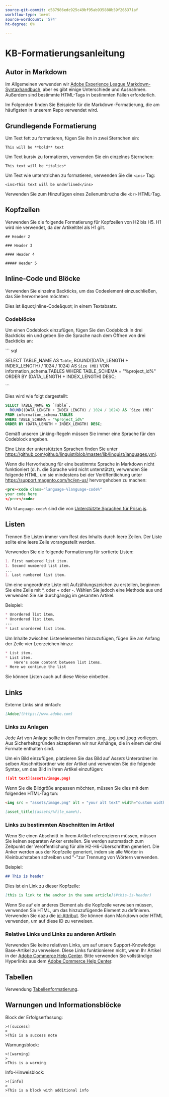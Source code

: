 ```yaml
---
source-git-commit: c587986edc925c49bf95ab935888b59f265371af
workflow-type: tm+mt
source-wordcount: '574'
ht-degree: 0%

---
```

# KB-Formatierungsanleitung

## Autor in Markdown

Im Allgemeinen verwenden wir [Adobe Experience League Markdown-Syntaxhandbuch](https://experienceleague.adobe.com/docs/authoring-guide-exl/using/markdown/syntax-style-guide.html?lang=en), aber es gibt einige Unterschiede und Ausnahmen. Außerdem sind bestimmte HTML-Tags in bestimmten Fällen erforderlich.

Im Folgenden finden Sie Beispiele für die Markdown-Formatierung, die am häufigsten in unserem Repo verwendet wird.

## Grundlegende Formatierung

Um Text fett zu formatieren, fügen Sie ihn in zwei Sternchen ein:

`This will be **bold** text`

Um Text kursiv zu formatieren, verwenden Sie ein einzelnes Sternchen:

`This text will be *italics*`

Um Text wie unterstrichen zu formatieren, verwenden Sie die `<ins>` Tag:

`<ins>This text will be underlined</ins>`

Verwenden Sie zum Hinzufügen eines Zeilenumbruchs die `<br>` HTML-Tag.


## Kopfzeilen

Verwenden Sie die folgende Formatierung für Kopfzeilen von H2 bis H5. H1 wird nie verwendet, da der Artikeltitel als H1 gilt.

`## Header 2 `

`### Header 3 `

`#### Header 4`

`##### Header 5`

## Inline-Code und Blöcke

Verwenden Sie einzelne Backticks, um das Codeelement einzuschließen, das Sie hervorheben möchten:

Dies ist \&quot;Inline-Code\&quot; in einem Textabsatz.

### Codeblöcke

Um einen Codeblock einzufügen, fügen Sie den Codeblock in drei Backticks ein und geben Sie die Sprache nach dem Öffnen von drei Backticks an:

\`\`\` sql

SELECT TABLE_NAME AS `Table`, ROUND((DATA_LENGTH + INDEX_LENGTH) / 1024 / 1024) AS `Size (MB)`
VON information_schema.TABLES WHERE TABLE_SCHEMA = &quot;%project_id%&quot; ORDER BY (DATA_LENGTH + INDEX_LENGTH) DESC;

\`\`\`

Dies wird wie folgt dargestellt:

```sql
SELECT TABLE_NAME AS `Table`,
  ROUND((DATA_LENGTH + INDEX_LENGTH) / 1024 / 1024) AS `Size (MB)`
FROM information_schema.TABLES
WHERE TABLE_SCHEMA = "%project_id%"
ORDER BY (DATA_LENGTH + INDEX_LENGTH) DESC;
```

Gemäß unseren Linking-Regeln müssen Sie immer eine Sprache für den Codeblock angeben.

Eine Liste der unterstützten Sprachen finden Sie unter https://github.com/github/linguist/blob/master/lib/linguist/languages.yml.

Wenn die Hervorhebung für eine bestimmte Sprache in Markdown nicht funktioniert (d. h. die Sprache wird nicht unterstützt), verwenden Sie folgende HTML, um sie mindestens bei der Veröffentlichung unter https://support.magento.com/hc/en-us/ hervorgehoben zu machen:

```html
<pre><code class="language-%language-code%"
your code here
</pre></code>
```

Wo ``%language-code%`` sind die von [Unterstützte Sprachen für Prism.js](https://prismjs.com/#supported-languages).

## Listen

Trennen Sie Listen immer vom Rest des Inhalts durch leere Zeilen. Der Liste sollte eine leere Zeile vorangestellt werden.

Verwenden Sie die folgende Formatierung für sortierte Listen:

```markdown
1. First numbered list item.
1. Second numbered list item.
...
1. Last numbered list item.
```

Um eine ungeordnete Liste mit Aufzählungszeichen zu erstellen, beginnen Sie eine Zeile mit *, oder + oder -. Wählen Sie jedoch eine Methode aus und verwenden Sie sie durchgängig im gesamten Artikel.

Beispiel:

```markdown
* Unordered list item.
* Unordered list item.
---
* Last unordered list item.
```

Um Inhalte zwischen Listenelementen hinzuzufügen, fügen Sie am Anfang der Zeile vier Leerzeichen hinzu:

```markdown
* List item.
* List item.
    Here's some content between list items.
* Here we continue the list
```

Sie können Listen auch auf diese Weise einbetten.

## Links

Externe Links sind einfach:

```markdown
[Adobe](https://www.adobe.com)
```

### Links zu Anlagen

Jede Art von Anlage sollte in den Formaten .png, .jpg und .jpeg vorliegen. Aus Sicherheitsgründen akzeptieren wir nur Anhänge, die in einem der drei Formate enthalten sind.

Um ein Bild einzufügen, platzieren Sie das Bild auf *Assets* Unterordner im selben Abschnittsordner wie der Artikel und verwenden Sie die folgende Syntax, um das Bild in Ihren Artikel einzufügen:

```markdown
![alt text](assets/image.png)
```

Wenn Sie die Bildgröße anpassen möchten, müssen Sie dies mit dem folgenden HTML-Tag tun:

```html
<img src = "assets/image.png" alt = "your alt text" width="custom width, ex: 250px">
```

```markdown
[asset_title](assets/%file_name%).
```

### Links zu bestimmten Abschnitten im Artikel

Wenn Sie einen Abschnitt in Ihrem Artikel referenzieren müssen, müssen Sie keinen separaten Anker erstellen. Sie werden automatisch zum Zeitpunkt der Veröffentlichung für alle H2-H6-Überschriften generiert. Die Anker werden aus der Kopfzeile generiert, indem sie alle Wörter in Kleinbuchstaben schreiben und &quot;-&quot;zur Trennung von Wörtern verwenden.

Beispiel:

```markdown
## This is header
```

Dies ist ein Link zu dieser Kopfzeile:

```markdown
[this is link to the anchor in the same article](#this-is-header)
```

Wenn Sie auf ein anderes Element als die Kopfzeile verweisen müssen, verwenden Sie HTML, um das hinzuzufügende Element zu definieren. Verwenden Sie dazu die [id-Attribut](https://www.w3schools.com/html/html_id.asp). Sie können dann Markdown oder HTML verwenden, um auf diese ID zu verweisen.

### Relative Links und Links zu anderen Artikeln

Verwenden Sie keine relativen Links, um auf unsere Support-Knowledge Base-Artikel zu verweisen. Diese Links funktionieren nicht, wenn Ihr Artikel in der [Adobe Commerce Help Center](https://support.magento.com/hc/en-us).
Bitte verwenden Sie vollständige Hyperlinks aus dem [Adobe Commerce Help Center](https://support.magento.com/hc/en-us).


## Tabellen

Verwendung [Tabellenformatierung](https://www.w3schools.com/html/html_tables.asp).


## Warnungen und Informationsblöcke

Block der Erfolgserfassung:

```
>![success]
>
>This is a success note
```

Warnungsblock:

```
>![warning]
>
>This is a warning
```

Info-Hinweisblock:

```
>![info]
>
>This is a block with additional info
```
